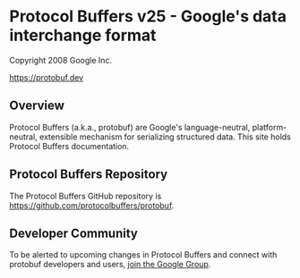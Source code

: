 # Protocol Buffers v25 - Google's data interchange format

Copyright 2008 Google Inc.

https://protobuf.dev

## Overview

Protocol Buffers (a.k.a., protobuf) are Google's language-neutral,
platform-neutral, extensible mechanism for serializing structured data. This
site holds Protocol Buffers documentation.

## Protocol Buffers Repository

The Protocol Buffers GitHub repository is
https://github.com/protocolbuffers/protobuf.

## Developer Community

To be alerted to upcoming changes in Protocol Buffers and connect with protobuf
developers and users,
[join the Google Group](https://groups.google.com/g/protobuf).
